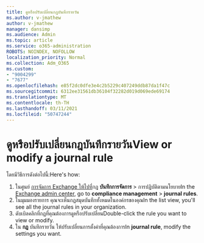 ```yaml
---
title: ดูหรือปรับเปลี่ยนกฎบันทึกรายวัน
ms.author: v-jmathew
author: v-jmathew
manager: dansimp
ms.audience: Admin
ms.topic: article
ms.service: o365-administration
ROBOTS: NOINDEX, NOFOLLOW
localization_priority: Normal
ms.collection: Adm_O365
ms.custom:
- "9004299"
- "7677"
ms.openlocfilehash: e85f2dc0dfe3e4c2b5229c407249ddb87da1f47c
ms.sourcegitcommit: 6312ee31561db36104f32282d019d069ede69174
ms.translationtype: MT
ms.contentlocale: th-TH
ms.lasthandoff: 03/11/2021
ms.locfileid: "50747244"
---
```

# <a name="view-or-modify-a-journal-rule"></a><span data-ttu-id="6d09e-102">ดูหรือปรับเปลี่ยนกฎบันทึกรายวัน</span><span class="sxs-lookup"><span data-stu-id="6d09e-102">View or modify a journal rule</span></span>

<span data-ttu-id="6d09e-103">โดยมีวิธีการดังต่อไปนี้:</span><span class="sxs-lookup"><span data-stu-id="6d09e-103">Here's how:</span></span>

1. <span data-ttu-id="6d09e-104">ในศูนย์ [การจัดการ Exchange ให้ไปที่](https://go.microsoft.com/fwlink/p/?linkid=2059104)กฎ **บันทึกการจัดการ**  >  การปฏิบัติตามนโยบาย</span><span class="sxs-lookup"><span data-stu-id="6d09e-104">In the [Exchange admin center](https://go.microsoft.com/fwlink/p/?linkid=2059104), go to **compliance management** > **journal rules**.</span></span>
2. <span data-ttu-id="6d09e-105">ในมุมมองรายการ คุณจะเห็นกฎสมุดบันทึกทั้งหมดในองค์กรของคุณ</span><span class="sxs-lookup"><span data-stu-id="6d09e-105">In the list view, you'll see all the journal rules in your organization.</span></span>
3. <span data-ttu-id="6d09e-106">ดับเบิลคลิกที่กฎที่คุณต้องการดูหรือปรับเปลี่ยน</span><span class="sxs-lookup"><span data-stu-id="6d09e-106">Double-click the rule you want to view or modify.</span></span>
4. <span data-ttu-id="6d09e-107">ใน **กฎ** บันทึกรายวัน ให้ปรับเปลี่ยนการตั้งค่าที่คุณต้องการ</span><span class="sxs-lookup"><span data-stu-id="6d09e-107">In **journal rule**, modify the settings you want.</span></span>
